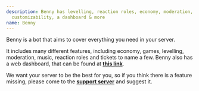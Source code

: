 ```yaml
---
description: Benny has levelling, reaction roles, economy, moderation, games,
  customizability, a dashboard & more
name: Benny
---
```


Benny is a bot that aims to cover everything you need in your server.

It includes many different features, including economy, games, levelling, moderation, music, reaction roles and tickets to name a few. Benny also has a web dashboard, that can be found at **[this link](https://bennydash.xyz/servers "Benny's Dashboard")**.

We want your server to be the best for you, so if you think there is a feature missing, please come to the **[support server](https://discord.gg/RDeNrrY)** and suggest it.
